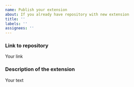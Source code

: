 ```yaml
---
name: Publish your extension
about: If you already have repository with new extension
title: ''
labels: ''
assignees: ''
---
```


### Link to repository

Your link

### Description of the extension

Your text
